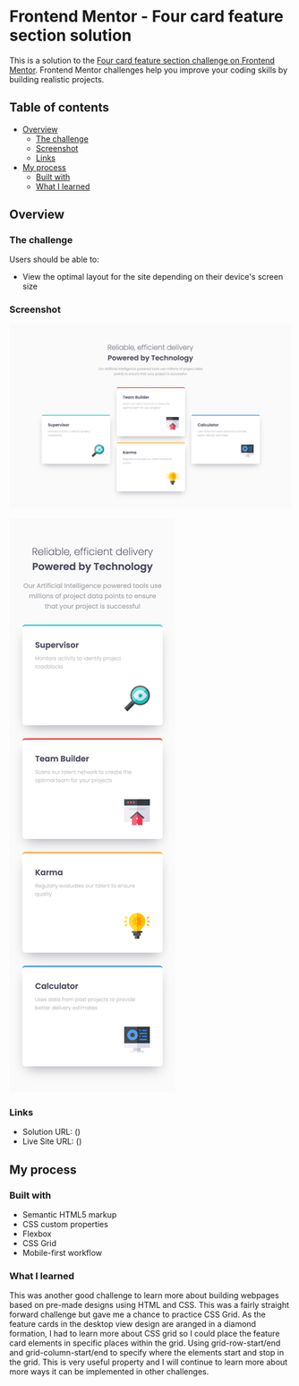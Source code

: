 # Frontend Mentor - Four card feature section solution

This is a solution to the [Four card feature section challenge on Frontend Mentor](https://www.frontendmentor.io/challenges/four-card-feature-section-weK1eFYK). Frontend Mentor challenges help you improve your coding skills by building realistic projects. 

## Table of contents

- [Overview](#overview)
  - [The challenge](#the-challenge)
  - [Screenshot](#screenshot)
  - [Links](#links)
- [My process](#my-process)
  - [Built with](#built-with)
  - [What I learned](#what-i-learned)



## Overview

### The challenge

Users should be able to:

- View the optimal layout for the site depending on their device's screen size

### Screenshot

![Desktop-View](./screenshots/Desktop-View.png)

![Mobile-View](./screenshots/Mobile-View.png)



### Links

- Solution URL: ()
- Live Site URL: ()


## My process

### Built with

- Semantic HTML5 markup
- CSS custom properties
- Flexbox
- CSS Grid
- Mobile-first workflow


### What I learned
This was another good challenge to learn more about building webpages based on pre-made designs using HTML and CSS. This was a fairly straight forward challenge but gave me a chance to practice CSS Grid. As the feature cards in the desktop view design are aranged in a diamond formation, I had to learn more about CSS grid so I could place the feature card elements in specific places within the grid. Using grid-row-start/end and grid-column-start/end to specify where the elements start and stop in the grid. This is very useful property and I will continue to learn more about more ways it can be implemented in other challenges.
